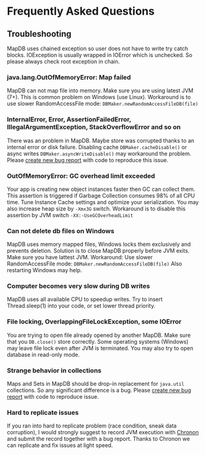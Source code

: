 Frequently Asked Questions
==========================

Troubleshooting
---------------

MapDB uses chained exception so user does not have to write try catch blocks.
IOException is usually wrapped in IOError which is unchecked. So please always check root exception in chain.

### java.lang.OutOfMemoryError: Map failed
MapDB can not map file into memory. Make sure you are using latest JVM (7+).
This is common problem on Windows (use Linux). Workaround is to use slower RandomAccessFile mode: `DBMaker.newRandomAccessFileDB(file)`
	

### InternalError, Error, AssertionFailedError, IllegalArgumentException, StackOverflowError and so on
There was an problem in MapDB. Maybe store was corrupted thanks to an internal error or disk failure.
Disabling cache  `DBMaker.cacheDisable()` or async writes `DBMaker.asyncWriteDisable()` may workaround the problem.
Please [create new bug report](https://github.com/jankotek/MapDB/issues/new) with code to reproduce this issue.

### OutOfMemoryError: GC overhead limit exceeded
Your app is creating new object instances faster then GC can collect them. This assertion is triggered if Garbage Collection consumes 98% of all CPU time.
Tune Instance Cache settings and optimize your serialization. 
You may also increase heap size by `-Xmx3G` switch. Workaround is to disable this assertion by JVM switch `-XX:-UseGCOverheadLimit`

### Can not delete db files on Windows
MapDB uses memory mapped files, Windows locks them exclusively and prevents deletion. Solution is to close MapDB properly before JVM exits. 
Make sure you have lattest JVM.  Workaround: Use slower RandomAccessFile mode: `DBMaker.newRandomAccessFileDB(file)`
Also restarting Windows may help. 


### Computer becomes very slow during DB writes
MapDB uses all available CPU to speedup writes. Try to insert Thread.sleep(1) into your code, or set lower thread priority.

### File locking, OverlappingFileLockException, some IOError
You are trying to open file already opened by another MapDB. Make sure that you `DB.close()` store correctly.
Some operating systems (Windows) may leave file lock even after JVM is terminated.
You may also try to open database in read-only mode.

### Strange behavior in collections
Maps and Sets in MapDB should be drop-in replacement for `java.util` collections. So any significant difference is a bug.
Please [create new bug report](https://github.com/jankotek/MapDB/issues/new) with code to reproduce issue.

### Hard to replicate issues
If you ran into hard to replicate problem (race condition, sneak data corruption),
I would strongly suggest to record JVM execution with [Chronon](http://www.chrononsystems.com/learn-more/products-overview) 
and submit the record together with a bug report. Thanks to Chronon we can replicate and fix issues at light speed.

